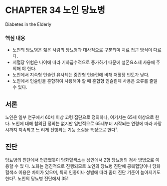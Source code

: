 # CHAPTER 34 노인 당뇨병
Diabetes in the Elderly

### 핵심 내용
*   노인의 당뇨병은 젊은 사람의 당뇨병과 대사적으로 구분되며 치료 접근 방식이 다르다.
*   저혈당 위험은 나이에 따라 기하급수적으로 증가하기 때문에 설폰요소제 사용에 주의해 야 한다.
*   노인에서 지속형 인슐린 유사체는 중간형 인슐린에 비해 저혈당 빈도가 낮다.
*   노인에서 인슐린을 혼합하여 사용해야 할 때 혼합형 인슐린제 사용은 오류를 줄일 수 있다.

## 서론
노인은 일부 연구에서 60세 이상 고령 집단으로 정의하나, 여기서는 65세 이상으로 한다. 노인에 대해 합의된 정의는 없지만 일반적으로 65세부터 시작되는 연령에 따라 사망시까지 지속되고 느 리게 진행되는 기능 소실을 특징으로 한다¹.

## 진단
당뇨병의 진단에서 언급했듯이 당화혈색소는 성인에서 2형 당뇨병의 검사 방법으로 이용할 수 있 다. 노화는 점진적으로 진행되므로 노인의 당뇨병 진단에 공복혈당이나 당화혈색소 이용은 차이가 있으며, 특히 인종이나 성별에 따라 좀더 진단 기준이 높아지기도 한다². 노인의 당뇨병 진단에서
<PAGE>351